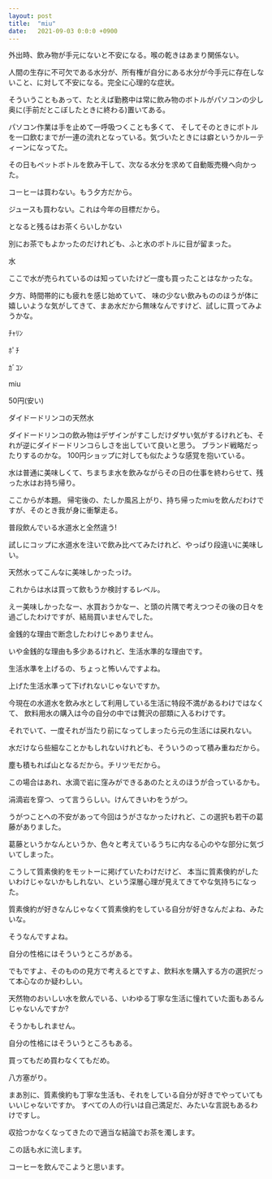 ```yaml
---
layout: post
title:  "miu"
date:   2021-09-03 0:0:0 +0900
---
```


外出時、飲み物が手元にないと不安になる。喉の乾きはあまり関係ない。

人間の生存に不可欠である水分が、所有権が自分にある水分が今手元に存在しないこと、に対して不安になる。完全に心理的な症状。

そういうこともあって、たとえば勤務中は常に飲み物のボトルがパソコンの少し奥に(手前だとこぼしたときに終わる)置いてある。

パソコン作業は手を止めて一呼吸つくことも多くて、
そしてそのときにボトルを一口飲むまでが一連の流れとなっている。気づいたときには癖というかルーティーンになってた。

その日もペットボトルを飲み干して、次なる水分を求めて自動販売機へ向かった。

コーヒーは買わない。もう夕方だから。

ジュースも買わない。これは今年の目標だから。

となると残るはお茶くらいしかない

別にお茶でもよかったのだけれども、ふと水のボトルに目が留まった。

水

ここで水が売られているのは知っていたけど一度も買ったことはなかったな。

夕方、時間帯的にも疲れを感じ始めていて、
味の少ない飲みもののほうが体に嬉しいような気がしてきて、まあ水だから無味なんですけど、試しに買ってみようかな。

ﾁｬﾘﾝ

ﾎﾟﾁ

ｶﾞｺﾝ

miu

50円(安い)

ダイドードリンコの天然水

ダイドードリンコの飲み物はデザインがすこしだけダサい気がするけれども、それが逆にダイドードリンコらしさを出していて良いと思う。
ブランド戦略だったりするのかな。
100円ショップに対しても似たような感覚を抱いている。

水は普通に美味しくて、ちまちま水を飲みながらその日の仕事を終わらせて、残った水はお持ち帰り。

ここからが本題。
帰宅後の、たしか風呂上がり、持ち帰ったmiuを飲んだわけですが、そのとき我が身に衝撃走る。

普段飲んでいる水道水と全然違う!

試しにコップに水道水を注いで飲み比べてみたけれど、やっぱり段違いに美味しい。

天然水ってこんなに美味しかったっけ。

これからは水は買って飲もうか検討するレベル。

えー美味しかったなー、水買おうかなー、と頭の片隅で考えつつその後の日々を過ごしたわけですが、結局買いませんでした。

金銭的な理由で断念したわけじゃありません。

いや金銭的な理由も多少あるけれど、生活水準的な理由です。

生活水準を上げるの、ちょっと怖いんですよね。

上げた生活水準って下げれないじゃないですか。

今現在の水道水を飲み水として利用している生活に特段不満があるわけではなくて、
飲料用水の購入は今の自分の中では贅沢の部類に入るわけです。

それでいて、一度それが当たり前になってしまったら元の生活には戻れない。

水だけなら些細なことかもしれないけれども、そういうのって積み重ねだから。

塵も積もれば山となるだから。チリツモだから。

この場合はあれ、水滴で岩に窪みができるあのたとえのほうが合っているかも。

涓滴岩を穿つ、って言うらしい。けんてきいわをうがつ。

うがつことへの不安があって今回はうがさなかったけれど、この選択も若干の葛藤がありました。

葛藤というかなんというか、色々と考えているうちに内なる心のやな部分に気づいてしまった。

こうして質素倹約をモットーに掲げていたわけだけど、
本当に質素倹約がしたいわけじゃないかもしれない、という深層心理が見えてきてやな気持ちになった。

質素倹約が好きなんじゃなくて質素倹約をしている自分が好きなんだよね、みたいな。

そうなんですよね。

自分の性格にはそういうところがある。

でもですよ、そのものの見方で考えるとですよ、飲料水を購入する方の選択だって本心なのか疑わしい。

天然物のおいしい水を飲んでいる、いわゆる丁寧な生活に憧れていた面もあるんじゃないんですか?

そうかもしれません。

自分の性格にはそういうところもある。

買ってもだめ買わなくてもだめ。

八方塞がり。

まあ別に、質素倹約も丁寧な生活も、それをしている自分が好きでやっていてもいいじゃないですか。
すべての人の行いは自己満足だ、みたいな言説もあるわけですし。

収拾つかなくなってきたので適当な結論でお茶を濁します。

この話も水に流します。

コーヒーを飲んでこようと思います。

